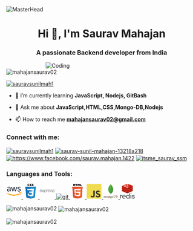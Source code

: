 ![MasterHead](https://dvokhk8ohqhd8.cloudfront.net/assets/engineering_types/back_end/hero_image-c8c430c4962d2f9923be8cff6c7bfbdbf0a029a223ef3221db0dd48c69ead9e1.svg)
<h1 align="center">Hi 👋, I'm Saurav Mahajan</h1>
<h3 align="center">A passionate Backend developer from India</h3>
<img align="right" alt="Coding" width="400" src="https://cdn.dribbble.com/users/1162077/screenshots/3848914/programmer.gif">

<p align="left"> <img src="https://komarev.com/ghpvc/?username=mahajansaurav02&label=Profile%20views&color=0e75b6&style=flat" alt="mahajansaurav02" /> </p>

<p align="left"> <a href="https://twitter.com/sauravsunilmah1" target="blank"><img src="https://img.shields.io/twitter/follow/sauravsunilmah1?logo=twitter&style=for-the-badge" alt="sauravsunilmah1" /></a> </p>

- 🌱 I’m currently learning **JavaScript, Nodejs, GitBash**

- 💬 Ask me about **JavaScript,HTML,CSS,Mongo-DB,Nodejs**

- 📫 How to reach me **mahajansaurav02@gmail.com**

<h3 align="left">Connect with me:</h3>
<p align="left">
<a href="https://twitter.com/sauravsunilmah1" target="blank"><img align="center" src="https://raw.githubusercontent.com/rahuldkjain/github-profile-readme-generator/master/src/images/icons/Social/twitter.svg" alt="sauravsunilmah1" height="30" width="40" /></a>
<a href="https://linkedin.com/in/saurav-sunil-mahajan-13218a218" target="blank"><img align="center" src="https://raw.githubusercontent.com/rahuldkjain/github-profile-readme-generator/master/src/images/icons/Social/linked-in-alt.svg" alt="saurav-sunil-mahajan-13218a218" height="30" width="40" /></a>
<a href="https://fb.com/https://www.facebook.com/saurav.mahajan.1422" target="blank"><img align="center" src="https://raw.githubusercontent.com/rahuldkjain/github-profile-readme-generator/master/src/images/icons/Social/facebook.svg" alt="https://www.facebook.com/saurav.mahajan.1422" height="30" width="40" /></a>
<a href="https://instagram.com/itsme_saurav_ssm" target="blank"><img align="center" src="https://raw.githubusercontent.com/rahuldkjain/github-profile-readme-generator/master/src/images/icons/Social/instagram.svg" alt="itsme_saurav_ssm" height="30" width="40" /></a>
</p>

<h3 align="left">Languages and Tools:</h3>
<p align="left"> <a href="https://aws.amazon.com" target="_blank" rel="noreferrer"> <img src="https://raw.githubusercontent.com/devicons/devicon/master/icons/amazonwebservices/amazonwebservices-original-wordmark.svg" alt="aws" width="40" height="40"/> </a> <a href="https://www.w3schools.com/css/" target="_blank" rel="noreferrer"> <img src="https://raw.githubusercontent.com/devicons/devicon/master/icons/css3/css3-original-wordmark.svg" alt="css3" width="40" height="40"/> </a> <a href="https://expressjs.com" target="_blank" rel="noreferrer"> <img src="https://raw.githubusercontent.com/devicons/devicon/master/icons/express/express-original-wordmark.svg" alt="express" width="40" height="40"/> </a> <a href="https://git-scm.com/" target="_blank" rel="noreferrer"> <img src="https://www.vectorlogo.zone/logos/git-scm/git-scm-icon.svg" alt="git" width="40" height="40"/> </a> <a href="https://www.w3.org/html/" target="_blank" rel="noreferrer"> <img src="https://raw.githubusercontent.com/devicons/devicon/master/icons/html5/html5-original-wordmark.svg" alt="html5" width="40" height="40"/> </a> <a href="https://developer.mozilla.org/en-US/docs/Web/JavaScript" target="_blank" rel="noreferrer"> <img src="https://raw.githubusercontent.com/devicons/devicon/master/icons/javascript/javascript-original.svg" alt="javascript" width="40" height="40"/> </a> <a href="https://www.mongodb.com/" target="_blank" rel="noreferrer"> <img src="https://raw.githubusercontent.com/devicons/devicon/master/icons/mongodb/mongodb-original-wordmark.svg" alt="mongodb" width="40" height="40"/> </a> <a href="https://redis.io" target="_blank" rel="noreferrer"> <img src="https://raw.githubusercontent.com/devicons/devicon/master/icons/redis/redis-original-wordmark.svg" alt="redis" width="40" height="40"/> </a> </p>

<p><img align="left" src="https://github-readme-stats.vercel.app/api/top-langs?username=mahajansaurav02&show_icons=true&locale=en&layout=compact" alt="mahajansaurav02" /></p>

<p>&nbsp;<img align="center" src="https://github-readme-stats.vercel.app/api?username=mahajansaurav02&show_icons=true&locale=en" alt="mahajansaurav02" /></p>

<p><img align="center" src="https://github-readme-streak-stats.herokuapp.com/?user=mahajansaurav02&" alt="mahajansaurav02" /></p>
